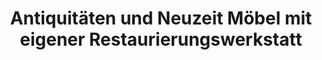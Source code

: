 ---
title: "Antiquitäten und Neuzeit Möbel mit eigener Restaurierungswerkstatt"
url: /muenchen/antiquitaeten-und-neuzeit-moebel-mit-eigener-restaurierungswerkstatt/
shop: Antiquitäten
---